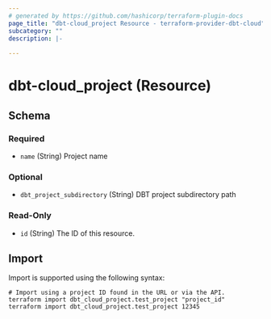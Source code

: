 ```yaml
---
# generated by https://github.com/hashicorp/terraform-plugin-docs
page_title: "dbt-cloud_project Resource - terraform-provider-dbt-cloud"
subcategory: ""
description: |-
  
---
```


# dbt-cloud_project (Resource)





<!-- schema generated by tfplugindocs -->
## Schema

### Required

- `name` (String) Project name

### Optional

- `dbt_project_subdirectory` (String) DBT project subdirectory path

### Read-Only

- `id` (String) The ID of this resource.

## Import

Import is supported using the following syntax:

```shell
# Import using a project ID found in the URL or via the API.
terraform import dbt_cloud_project.test_project "project_id"
terraform import dbt_cloud_project.test_project 12345
```
